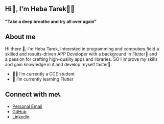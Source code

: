 ## Hi👋, I'm Heba Tarek👨‍💻
#### "Take a deep breathe and try all over again" ####



## About me
Hi there 👋. I’m Heba Tarek, Interested in programming and computers field.a skilled and results-driven APP Developer with a background in Flutter📱 and a passion for crafting high-quality apps and libraries. SO I improve my skills and gain knowledge in it and develop myself faster🌠.

- 👨‍💻 I’m currently a CCE student 
- 🌱 I’m currently learning Flutter


  
## Connect with me📞
- [Personal Email](hebatarekg@gmail.com)
- [GitHub](https://github.com/he123ba123)
- [LinkedIn](www.linkedin.com/in/heba-tarek-cce)
